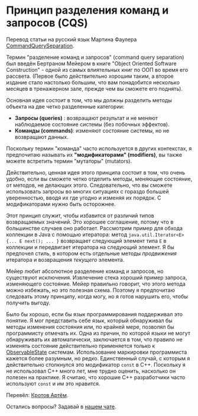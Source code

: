 # Принцип разделения команд и запросов (CQS)

Перевод статьи на русский язык Мартина Фаулера [CommandQuerySeparation](https://martinfowler.com/bliki/CommandQuerySeparation.html).

Термин "разделение команд и запросов" (command query separation) был введён Бертраном Мейером в книге "Object Oriented Software Construction" - одной из самых влиятельных книг по ООП во время его рассвета. (Первое было действительно хорошим таким, а второе издание стало настолько большим, что вам понадобится несколько месяцев в тренажерном зале, прежде чем вы сможете его поднять).

Основная идея состоит в том, что мы должны разделить методы объекта на две четко разделенные категории:

- **Запросы (queries)** : возвращают результат и не меняют наблюдаемое состояние системы (без побочных эффектов).
- **Команды (commands)**: изменяют состояние системы, но не возвращают данных.

Поскольку термин "команда" часто используется в других контекстах, я предпочитаю называть их **"модификаторами" (modifiers)**, вы также можете встретить термин "мутаторы" (mutators).

Действительно, ценная идея этого принципа состоит в том, что очень удобно, если вы сможете четко отделить методы, меняющие состояние, от методов, не делающих этого. Следовательно, что вы сможете использовать запросы во многих ситуациях с гораздо большей уверенностью, вводя их где угодно и изменяя их порядок. С модификаторами нужно быть осторожнее.

Этот принцип служит, чтобы избавится от различий типов возвращаемых значений. Это хорошее соглашение, потому что в большинстве случаев оно работает. Рассмотрим пример для обхода коллекции в Java с помощью итератора: метод ```java.util.Iterator<E> {... E next(); ... }``` возвращает следующий элемент типа ```E``` в коллекции и передвигает итератора на следующий элемент. Я бы предпочел стиль, в котором есть отдельные методы *продвижения* итератора и возвращения *текущего* элемента.

Мейер любит абсолютное разделение команд и запросов, но существуют исключения. Извлечение стека хороший пример запроса, изменяющего состояние. Мейер правильно говорит, что этого метода можно избежать, но это полезная схема. Поэтому я предпочитаю следовать этому принципу, когда могу, но я готов нарушить его, чтобы получить выгоду.

Было бы хорошо, если бы язык программирования поддерживал это понятие. Я мог представить себе язык, который обнаруживал бы методы изменения состояния или, по крайней мере, позволял бы программисту отмечать их. Одна из причин, по которой языки не могут обнаруживать их автоматически, заключается в том, что правило не изменять состояние действительно применяется только к [ObservableState](ObservableState.md) системам. Использование маркировки программиста кажется более разумным, но редко. Единственный случай, с которым я действительно столкнулся это модификатор ```const``` в C++. Поскольку я не использовал C++ много лет, мне трудно оценить, насколько он полезен на практике. Я считаю, что хорошие C++ разработчики часто используют ```const``` и им это нравится.

Перевёл: [Кротов Артём](https://fb.com/artem.v.krotov).

Остались вопросы? Задавай в [нашем чате](https://t.me/technicalexcellenceru).
